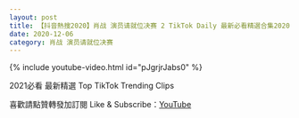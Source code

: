 ```yaml
---
layout: post
title: 【抖音熱搜2020】肖战 演员请就位决赛 2 TikTok Daily 最新必看精選合集2020 12 06
date: 2020-12-06
category: 肖战 演员请就位决赛
---
```


{% include youtube-video.html id="pJgrjrJabs0" %}

2021必看 最新精選 Top TikTok Trending Clips

喜歡請點贊轉發加訂閱 Like & Subscribe：[YouTube](https://www.youtube.com/channel/UCAoR7VcanIPd04uEq_GIylA/videos)

